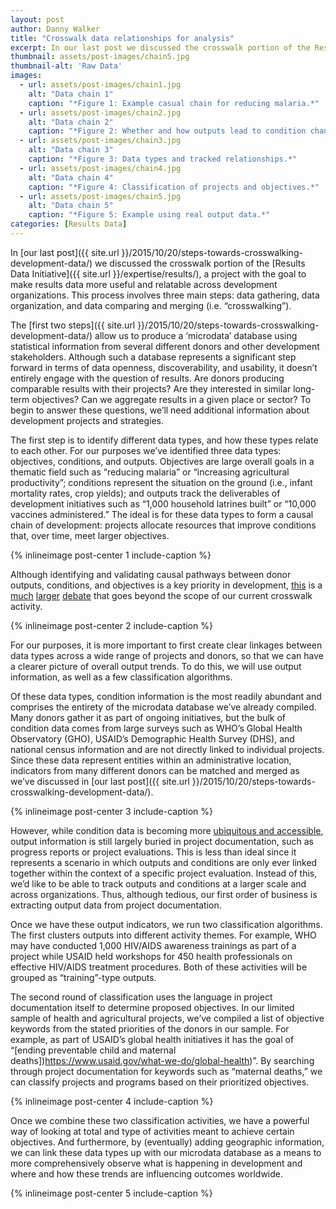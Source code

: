 ```yaml
---
layout: post
author: Danny Walker
title: "Crosswalk data relationships for analysis"
excerpt: In our last post we discussed the crosswalk portion of the Results Data Initiative, a project with the goal to make results data more useful and relatable across...
thumbnail: assets/post-images/chain5.jpg
thumbnail-alt: 'Raw Data'
images:
  - url: assets/post-images/chain1.jpg
    alt: "Data chain 1"
    caption: "*Figure 1: Example casual chain for reducing malaria.*"
  - url: assets/post-images/chain2.jpg
    alt: "Data chain 2"
    caption: "*Figure 2: Whether and how outputs lead to condition changes is still unclear.*"
  - url: assets/post-images/chain3.jpg
    alt: "Data chain 3"
    caption: "*Figure 3: Data types and tracked relationships.*"
  - url: assets/post-images/chain4.jpg
    alt: "Data chain 4"
    caption: "*Figure 4: Classification of projects and objectives.*"
  - url: assets/post-images/chain5.jpg
    alt: "Data chain 5"
    caption: "*Figure 5: Example using real output data.*"
categories: [Results Data]
---
```


In [our last post]({{ site.url }}/2015/10/20/steps-towards-crosswalking-development-data/) we discussed the crosswalk portion of the [Results Data Initiative]({{ site.url }}/expertise/results/), a project with the goal to make results data more useful and relatable across development organizations. This process involves three main steps: data gathering, data organization, and data comparing and merging (i.e. “crosswalking”).

The [first two steps]({{ site.url }}/2015/10/20/steps-towards-crosswalking-development-data/) allow us to produce a ‘microdata’ database using statistical information from several different donors and other development stakeholders. Although such a database represents a significant step forward in terms of data openness, discoverability, and usability, it doesn’t entirely engage with the question of results. Are donors producing comparable results with their projects? Are they interested in similar long-term objectives? Can we aggregate results in a given place or sector? To begin to answer these questions, we’ll need additional information about development projects and strategies.

The first step is to identify different data types, and how these types relate to each other. For our purposes we’ve identified three data types: objectives, conditions, and outputs. Objectives are large overall goals in a thematic field such as “reducing malaria” or “increasing agricultural productivity”; conditions represent the situation on the ground (i.e., infant mortality rates, crop yields); and outputs track the deliverables of development initiatives such as “1,000 household latrines built” or “10,000 vaccines administered.” The ideal is for these data types to form a causal chain of development: projects allocate resources that improve conditions that, over time, meet larger objectives.

{% inlineimage post-center 1 include-caption %}

Although identifying and validating causal pathways between donor outputs, conditions, and objectives is a key priority in development, [this](http://www.cgdev.org/page/when-will-we-ever-learn-closing-evaluation-gap) is a [much](http://www.cgdev.org/event/impact-evaluation-can-we-learn-more-better) [larger](http://www.brookings.edu/research/opinions/2011/07/26-aid-effectiveness-kharas) [debate](http://www.chrisblattman.com/documents/policy/2008.ImpactEvaluation2.DFID_talk.pdf) that goes beyond the scope of our current crosswalk activity.

{% inlineimage post-center 2 include-caption %}

For our purposes, it is more important to first create clear linkages between data types across a wide range of projects and donors, so that we can have a clearer picture of overall output trends. To do this, we will use output information, as well as a few classification algorithms.

Of these data types, condition information is the most readily abundant and comprises the entirety of the microdata database we’ve already compiled. Many donors gather it as part of ongoing initiatives, but the bulk of condition data comes from large surveys such as WHO’s Global Health Observatory (GHO), USAID’s Demographic Health Survey (DHS), and national census information and are not directly linked to individual projects. Since these data represent entities within an administrative location, indicators from many different donors can be matched and merged as we’ve discussed in [our last post]({{ site.url }}/2015/10/20/steps-towards-crosswalking-development-data/).

{% inlineimage post-center 3 include-caption %}

However, while condition data is becoming more [ubiquitous and accessible](https://www.rti.org/newsroom/news.cfm?obj=828A18D6-0E18-98ED-F515C0B1CD3922DC), output information is still largely buried in project documentation, such as progress reports or project evaluations. This is less than ideal since it represents a scenario in which outputs and conditions are only ever linked together within the context of a specific project evaluation. Instead of this, we’d like to be able to track outputs and conditions at a larger scale and across organizations. Thus, although tedious, our first order of business is extracting output data from project documentation.

Once we have these output indicators, we run two classification algorithms. The first clusters outputs into different activity themes. For example, WHO may have conducted 1,000 HIV/AIDS awareness trainings as part of a project while USAID held workshops for 450 health professionals on effective HIV/AIDS treatment procedures. Both of these activities will be grouped as “training”-type outputs.

The second round of classification uses the language in project documentation itself to determine proposed objectives. In our limited sample of health and agricultural projects, we’ve compiled a list of objective keywords from the stated priorities of the donors in our sample. For example, as part of USAID’s global health initiatives it has the goal of “[ending preventable child and maternal deaths])https://www.usaid.gov/what-we-do/global-health)”. By searching through project documentation for keywords such as “maternal deaths,” we can classify projects and programs based on their prioritized objectives.

{% inlineimage post-center 4 include-caption %}

Once we combine these two classification activities, we have a powerful way of looking at total and type of activities meant to achieve certain objectives. And furthermore, by (eventually) adding geographic information, we can link these data types up with our microdata database as a means to more comprehensively observe what is happening in development and where and how these trends are influencing outcomes worldwide.

{% inlineimage post-center 5 include-caption %}
